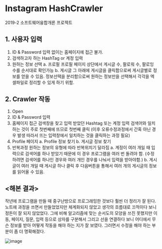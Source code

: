 # Instagram HashCrawler
2019-2 소프트웨어융합개론 프로젝트

## 1.	사용자 입력
1)	ID & Password 입력
없이는 홈페이지에 접근 불가.
2)	검색하고자 하는 HashTag or 계정 입력
3)	원하는 정보 선택
a.	프로필 
프로필 페이지 상단에서 게시글 수, 팔로워 수, 팔로잉 수를 순서대로 확인가능
b.	게시글
그 아래에 게시글을 클릭함으로써 게시글별로 정보를 얻을 수 있음.
       정보선택을 분리함으로써 원하는 정보만을 선택해서 각각을 엑셀파일로 정리할 수 있게 하기 위함.

## 2.	Crawler 작동
1)	Open
2)	ID & Password 입력
3)	홈페이지 접근
검색창을 찾고 입력 받았던 Hashtag 또는 계정 입력
검색어와 일치하는 것이 주로 첫번째에 뜨므로 첫번째 클릭
(이후 오류수정과정에서 간혹 아닌 경우 발생 따라서 뜨는 입력창에서 일치하는 것을 클릭하는 과정 필요)
4)	Profile 페이지
a.	Profile 정보 찾기
b.	게시글 정보 찾기
5)	반복과정
원하는 정보의 유형에 따라 반복위치기 달라짐
a.	계정이 여러 개일 때
입력으로 검색어를 하나 받았기 때문에 이 경우 프로그램을 여러 번 돌려야 함.
(수정하려면 검색어를 하나인 경우와 여러 개인 경우를 나눠서 입력을 받아야함.)
b.	게시글이 여러 개일 때
게시글 하나 클릭 후 다음버튼을 통해서 여러 개의 게시글의 정보를 읽어올 수 있음.


## <해본 결과>
작년에 프로그램을 만들 때 중구난방으로 프로그래밍한 것보다 훨씬 더 정리가 잘 된다. 노트에 과정을 쓰면서 만들었었지만 체계화되지 않았고 생각의 흐름대로 끄적이다 보니 정돈이 잘 되지 않았었다. 그에 비해 알고리즘에 맞는 순서도의 모양을 쓰진 못했지만 이동, 페이지, 질문, 입력 등으로 상자를 구분해서 그리고 선을 연결하다 보니 어디에서 무슨 정보를 받아 어떻게 작동을 해야 하는 지가 잘 보였다. 그러면서 수정을 해야 하는 부분이 좀 더 명확해졌다.

 ![image](https://user-images.githubusercontent.com/51522587/163665396-53f98503-d7f9-4af2-99bc-4938ebe30d5a.png)

